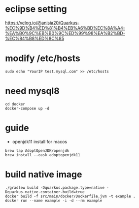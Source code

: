 # eclipse setting
https://velog.io/@anisia20/Quarkus-%EC%9D%B4%ED%81%B4%EB%A6%BD%EC%8A%A4-%EA%B0%9C%EB%B0%9C%ED%99%98%EA%B2%BD-%EC%84%B8%ED%8C%85

# modify /etc/hosts
```
sudo echo "YourIP test.mysql.com" >> /etc/hosts
```

# need mysql8
```
cd docker
docker-compose up -d
```

# guide
- openjdk11 install for macos
```
brew tap AdoptOpenJDK/openjdk
brew install --cask adoptopenjdk11
```

# build native image
```
./gradlew build -Dquarkus.package.type=native -Dquarkus.native.container-build=true
docker build -f src/main/docker/Dockerfile.jvm -t example .
docker run --name example -i -d --rm example
```
